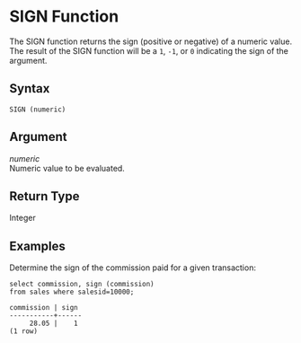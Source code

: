 # SIGN Function<a name="r_SIGN"></a>

 The SIGN function returns the sign \(positive or negative\) of a numeric value\. The result of the SIGN function will be a `1`, `-1`, or `0` indicating the sign of the argument\. 

## Syntax<a name="r_SIGN-synopsis"></a>

```
SIGN (numeric)
```

## Argument<a name="r_SIGN-argument"></a>

 *numeric*   
Numeric value to be evaluated\. 

## Return Type<a name="r_SIGN-return-type"></a>

Integer

## Examples<a name="r_SIGN-examples"></a>

Determine the sign of the commission paid for a given transaction: 

```
select commission, sign (commission)
from sales where salesid=10000;

commission | sign
-----------+------
     28.05 |    1
(1 row)
```